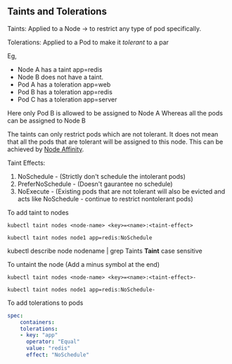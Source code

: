 ## Taints and Tolerations

Taints:
Applied to a Node -> to restrict any type of pod specifically.

Tolerations:
Applied to a Pod to make it _tolerant_ to a par

Eg,
- Node A has a taint app=redis
- Node B does not have a taint.
- Pod A has a toleration app=web
- Pod B has a toleration app=redis
- Pod C has a toleration app=server

Here only Pod B is allowed to be assigned to Node A
Whereas all the pods can be assigned to Node B

The taints can only restrict pods which are not tolerant. It does not mean that all the pods that are tolerant will be assigned to this node. This can be achieved by [Node Affinity](./nodeAffinity.md).

Taint Effects:
1. NoSchedule - (Strictly don't schedule the intolerant pods)
2. PreferNoSchedule - (Doesn't gaurantee no schedule)
3. NoExecute - (Existing pods that are not tolerant will also be evicted and acts like NoSchedule - continue to restrict nontolerant pods)

To add taint to nodes
```
kubectl taint nodes <node-name> <key>=<name>:<taint-effect>

kubectl taint nodes node1 app=redis:NoSchedule
```
 kubectl describe node nodename | grep Taints
 **Taint** case sensitive

To untaint the node (Add a minus symbol at the end)
```
kubectl taint nodes <node-name> <key>=<name>:<taint-effect>-

kubectl taint nodes node1 app=redis:NoSchedule-
```

To add tolerations to pods
```yaml
spec:
    containers:
    tolerations:
    - key: "app"
      operator: "Equal"
      value: "redis"
      effect: "NoSchedule"
```
